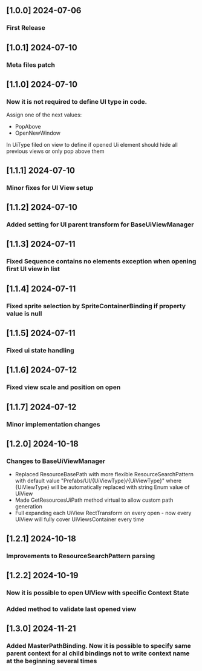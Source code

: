 ## [1.0.0] 2024-07-06
### First Release
## [1.0.1] 2024-07-10
### Meta files patch
## [1.1.0] 2024-07-10
### Now it is not required to define UI type in code.
Assign one of the next values:
 - PopAbove
 - OpenNewWindow

In UiType filed on view to define if opened Ui element should hide all previous views or only pop above them
## [1.1.1] 2024-07-10
### Minor fixes for UI View setup
## [1.1.2] 2024-07-10
### Added setting for UI parent transform for BaseUiViewManager
## [1.1.3] 2024-07-11
### Fixed Sequence contains no elements exception when opening first UI view in list
## [1.1.4] 2024-07-11
### Fixed sprite selection by SpriteContainerBinding if property value is null
## [1.1.5] 2024-07-11
### Fixed ui state handling
## [1.1.6] 2024-07-12
### Fixed view scale and position on open
## [1.1.7] 2024-07-12
### Minor implementation changes
## [1.2.0] 2024-10-18
### Changes to BaseUiViewManager
 - Replaced ResourceBasePath with more flexible ResourceSearchPattern with default value "Prefabs/UI/{UiViewType}/{UiViewType}" where {UiViewType} will be automatically replaced with string Enum value of UiView
 - Made GetResourcesUiPath method virtual to allow custom path generation
 - Full expanding each UiView RectTransform on every open - now every UiView will fully cover UiViewsContainer every time
## [1.2.1] 2024-10-18
### Improvements to ResourceSearchPattern parsing
## [1.2.2] 2024-10-19
### Now it is possible to open UIView with specific Context State
### Added method to validate last opened view
## [1.3.0] 2024-11-21
### Added MasterPathBinding. Now it is possible to specify same parent context for al child bindings not to write context name at the beginning several times